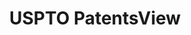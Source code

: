 ---
bigquery: https://console.cloud.google.com/bigquery?p=patents-public-data&d=patentsview&page=dataset
citation: Attribution should be given to PatentsView for use, distribution, or derivative
  works.
code: https://github.com/CSSIP-AIR/PatentsView-Code-Snippets/
contributors: USPTO
cost: None
description: 'PatentsView includes US patent data including raw data (summaries, applications,
  pregrant applications), disambugations of inventors and assignees, and inventor
  gender estimates.  Also foreign priority data, # of figures and sheets, and government
  interest statements.'
documentation: https://patentsview.org/query/builder-faqs
last_edit: 04/12/2022, 07:54:55
location: https://patentsview.org/
maintained_by: USPTO
record_creation_timestamp: 12/2/2020 17:20:46
schema_fields:
- id
- disclaimer_date
- organization_id
- disamb_inventor_id_20171003
- patent_id
- applicant_type
- disamb_inventor_id_20200929
- sector_title
- level_one
- abstract
- name
- state_fips
- rel_id
- disamb_assignee_id_20200929
- status
- designation
- disamb_inventor_id_20191231
- ipc_version_indicator
- f371_date
- disamb_inventor_id_20170808
- rawassignee_id
- section_id
- disamb_assignee_id_20191008
- group
- subsection_id
- term_disclaimer
- disamb_assignee_id_20181127
- male
- subcategory_id
- term_extension
- kind
- classification_value
- disamb_inventor_id_20200630
- main_group
- disamb_inventor_id_20190312
- num_sheets
- lapse_of_patent
- disamb_inventor_id_20170307
- disamb_assignee_id_20190820
- rule_47
- mainclass_id
- disamb_inventor_id_20181127
- name_first
- disamb_inventor_id_20200331
- latitude
- role
- disamb_inventor_id_20180528
- disamb_assignee_id_20191231
- variety
- term_grant
- longitude
- male_flag
- field_title
- num
- citation_id
- disamb_inventor_id_20171226
- category
- gi_statement
- county
- f102_date
- dependent
- rawinventor_id
- latin_name
- relkind
- subgroup_id
- subgroup
- uuid
- disamb_assignee_id_20200331
- attribution_status
- withdrawn
- country
- num_figures
- classification_data_source
- level_two
- assignee_id
- state
- lawyer_id
- exemplary
- application_id
- category_id
- level_three
- latlong
- series_code
- city
- disamb_assignee_id_20190312
- disamb_inventor_id_20190820
- reldocno
- filename
- fname
- type
- organization
- length
- county_fips
- subclass
- classification_level
- action_date
- sequence
- number
- contract_award_number
- disamb_assignee_id_20200630
- title
- date
- text
- group_id
- num_claims
- _102_date
- field_id
- publication_number
- subclass_id
- _371_date
- lname
- section
- ipc_class
- location_id
- disamb_inventor_id_20191008
- symbol_position
- country_transformed
- doctype
- disamb_inventor_id_20201229
- name_last
- classification_status
- rawlocation_id
- doc_type
- inventor_id
- deceased
shortname: patentsview
tags:
- disambiguation
- United States
- gender
terms_of_use: Creative Commons Attribution 4.0 International License.
timeframe: 1963-1999
title: USPTO PatentsView
uuid: cf1780b1-e265-4e49-8d1d-83b9cfe0fd9a
---